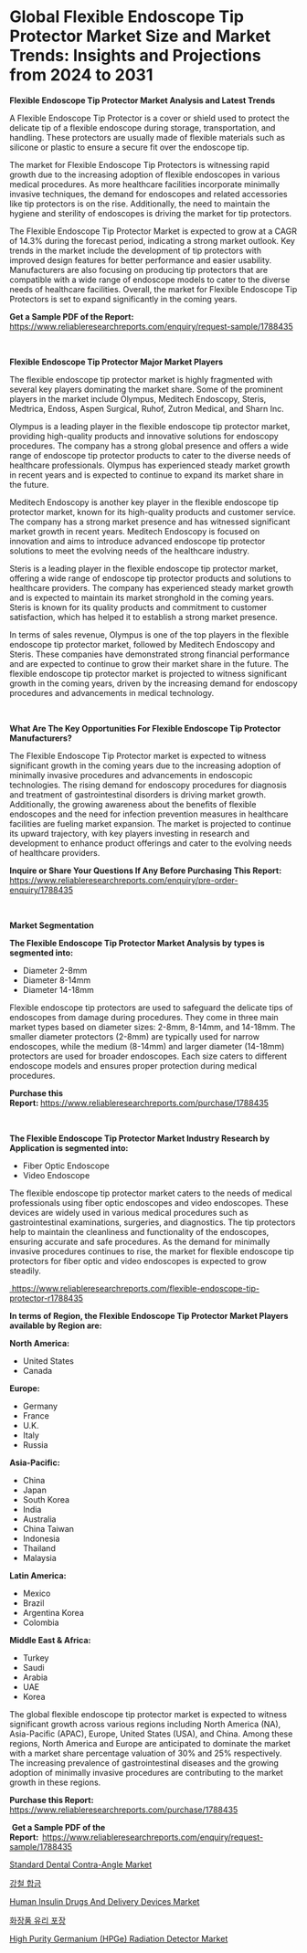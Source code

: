 <p><h1>Global Flexible Endoscope Tip Protector Market Size and Market Trends: Insights and Projections from 2024 to 2031</h1></p><p><strong>Flexible Endoscope Tip Protector Market Analysis and Latest Trends</strong></p>
<p><p>A Flexible Endoscope Tip Protector is a cover or shield used to protect the delicate tip of a flexible endoscope during storage, transportation, and handling. These protectors are usually made of flexible materials such as silicone or plastic to ensure a secure fit over the endoscope tip.</p><p>The market for Flexible Endoscope Tip Protectors is witnessing rapid growth due to the increasing adoption of flexible endoscopes in various medical procedures. As more healthcare facilities incorporate minimally invasive techniques, the demand for endoscopes and related accessories like tip protectors is on the rise. Additionally, the need to maintain the hygiene and sterility of endoscopes is driving the market for tip protectors.</p><p>The Flexible Endoscope Tip Protector Market is expected to grow at a CAGR of 14.3% during the forecast period, indicating a strong market outlook. Key trends in the market include the development of tip protectors with improved design features for better performance and easier usability. Manufacturers are also focusing on producing tip protectors that are compatible with a wide range of endoscope models to cater to the diverse needs of healthcare facilities. Overall, the market for Flexible Endoscope Tip Protectors is set to expand significantly in the coming years.</p></p>
<p><strong>Get a Sample PDF of the Report:&nbsp;</strong> <a href="https://www.reliableresearchreports.com/enquiry/request-sample/1788435">https://www.reliableresearchreports.com/enquiry/request-sample/1788435</a></p>
<p>&nbsp;</p>
<p><strong>Flexible Endoscope Tip Protector Major Market Players</strong></p>
<p><p>The flexible endoscope tip protector market is highly fragmented with several key players dominating the market share. Some of the prominent players in the market include Olympus, Meditech Endoscopy, Steris, Medtrica, Endoss, Aspen Surgical, Ruhof, Zutron Medical, and Sharn Inc.</p><p>Olympus is a leading player in the flexible endoscope tip protector market, providing high-quality products and innovative solutions for endoscopy procedures. The company has a strong global presence and offers a wide range of endoscope tip protector products to cater to the diverse needs of healthcare professionals. Olympus has experienced steady market growth in recent years and is expected to continue to expand its market share in the future.</p><p>Meditech Endoscopy is another key player in the flexible endoscope tip protector market, known for its high-quality products and customer service. The company has a strong market presence and has witnessed significant market growth in recent years. Meditech Endoscopy is focused on innovation and aims to introduce advanced endoscope tip protector solutions to meet the evolving needs of the healthcare industry.</p><p>Steris is a leading player in the flexible endoscope tip protector market, offering a wide range of endoscope tip protector products and solutions to healthcare providers. The company has experienced steady market growth and is expected to maintain its market stronghold in the coming years. Steris is known for its quality products and commitment to customer satisfaction, which has helped it to establish a strong market presence.</p><p>In terms of sales revenue, Olympus is one of the top players in the flexible endoscope tip protector market, followed by Meditech Endoscopy and Steris. These companies have demonstrated strong financial performance and are expected to continue to grow their market share in the future. The flexible endoscope tip protector market is projected to witness significant growth in the coming years, driven by the increasing demand for endoscopy procedures and advancements in medical technology.</p></p>
<p>&nbsp;</p>
<p><strong>What Are The Key Opportunities For Flexible Endoscope Tip Protector Manufacturers?</strong></p>
<p><p>The Flexible Endoscope Tip Protector market is expected to witness significant growth in the coming years due to the increasing adoption of minimally invasive procedures and advancements in endoscopic technologies. The rising demand for endoscopy procedures for diagnosis and treatment of gastrointestinal disorders is driving market growth. Additionally, the growing awareness about the benefits of flexible endoscopes and the need for infection prevention measures in healthcare facilities are fueling market expansion. The market is projected to continue its upward trajectory, with key players investing in research and development to enhance product offerings and cater to the evolving needs of healthcare providers.</p></p>
<p><strong>Inquire or Share Your Questions If Any Before Purchasing This Report:</strong> <a href="https://www.reliableresearchreports.com/enquiry/pre-order-enquiry/1788435">https://www.reliableresearchreports.com/enquiry/pre-order-enquiry/1788435</a></p>
<p>&nbsp;</p>
<p><strong>Market Segmentation</strong></p>
<p><strong>The Flexible Endoscope Tip Protector Market Analysis by types is segmented into:</strong></p>
<p><ul><li>Diameter 2-8mm</li><li>Diameter 8-14mm</li><li>Diameter 14-18mm</li></ul></p>
<p><p>Flexible endoscope tip protectors are used to safeguard the delicate tips of endoscopes from damage during procedures. They come in three main market types based on diameter sizes: 2-8mm, 8-14mm, and 14-18mm. The smaller diameter protectors (2-8mm) are typically used for narrow endoscopes, while the medium (8-14mm) and larger diameter (14-18mm) protectors are used for broader endoscopes. Each size caters to different endoscope models and ensures proper protection during medical procedures.</p></p>
<p><strong>Purchase this Report:&nbsp;</strong><a href="https://www.reliableresearchreports.com/purchase/1788435">https://www.reliableresearchreports.com/purchase/1788435</a></p>
<p>&nbsp;</p>
<p><strong>The Flexible Endoscope Tip Protector Market Industry Research by Application is segmented into:</strong></p>
<p><ul><li>Fiber Optic Endoscope</li><li>Video Endoscope</li></ul></p>
<p><p>The flexible endoscope tip protector market caters to the needs of medical professionals using fiber optic endoscopes and video endoscopes. These devices are widely used in various medical procedures such as gastrointestinal examinations, surgeries, and diagnostics. The tip protectors help to maintain the cleanliness and functionality of the endoscopes, ensuring accurate and safe procedures. As the demand for minimally invasive procedures continues to rise, the market for flexible endoscope tip protectors for fiber optic and video endoscopes is expected to grow steadily.</p></p>
<p><a href="https://www.reliableresearchreports.com/flexible-endoscope-tip-protector-r1788435">&nbsp;https://www.reliableresearchreports.com/flexible-endoscope-tip-protector-r1788435</a></p>
<p><strong>In terms of Region, the Flexible Endoscope Tip Protector Market Players available by Region are:</strong></p>
<p>
    <p> <strong> North America: </strong>
        <ul>
            <li>United States</li>
            <li>Canada</li>
        </ul>
        </p> 
    <p> <strong> Europe: </strong>
        <ul>
            <li>Germany</li>
            <li>France</li>
            <li>U.K.</li>
            <li>Italy</li>
            <li>Russia</li>
        </ul>
        </p> 
    <p> <strong> Asia-Pacific: </strong>
        <ul>
            <li>China</li>
            <li>Japan</li>
            <li>South Korea</li>
            <li>India</li>
            <li>Australia</li>
            <li>China Taiwan</li>
            <li>Indonesia</li>
            <li>Thailand</li>
            <li>Malaysia</li>
        </ul>
        </p> 
    <p> <strong> Latin America: </strong>
        <ul>
            <li>Mexico</li>
            <li>Brazil</li>
            <li>Argentina Korea</li>
            <li>Colombia</li>
        </ul>
        </p> 
    <p> <strong> Middle East & Africa: </strong>
        <ul>
            <li>Turkey</li>
            <li>Saudi</li>
            <li>Arabia</li>
            <li>UAE</li>
            <li>Korea</li>
        </ul>
    </p>
    </p>
<p><p>The global flexible endoscope tip protector market is expected to witness significant growth across various regions including North America (NA), Asia-Pacific (APAC), Europe, United States (USA), and China. Among these regions, North America and Europe are anticipated to dominate the market with a market share percentage valuation of 30% and 25% respectively. The increasing prevalence of gastrointestinal diseases and the growing adoption of minimally invasive procedures are contributing to the market growth in these regions.</p></p>
<p><strong>Purchase this Report: </strong><a href="https://www.reliableresearchreports.com/purchase/1788435">https://www.reliableresearchreports.com/purchase/1788435</a></p>
<p>&nbsp;<strong>Get a Sample PDF of the Report:&nbsp;&nbsp;</strong><a href="https://www.reliableresearchreports.com/enquiry/request-sample/1788435">https://www.reliableresearchreports.com/enquiry/request-sample/1788435</a></p>
<p><strong></strong></p>
<p><p><a href="https://github.com/ofpaqrof92/Market-Research-Report-List-1/blob/main/standard-dental-contra-angle-market.md">Standard Dental Contra-Angle Market</a></p><p><a href="https://github.com/njolsky1/Market-Research-Report-List-2/blob/main/565375676493.md">강철 합금</a></p><p><a href="https://github.com/Chiragrp22/Market-Research-Report-List-5/blob/main/human-insulin-drugs-and-delivery-devices-market.md">Human Insulin Drugs And Delivery Devices Market</a></p><p><a href="https://github.com/tasfiyaj85/Market-Research-Report-List-2/blob/main/813233076494.md">화장품 유리 포장</a></p><p><a href="https://medium.com/@ruth.macdonald08580/high-purity-germanium-hpge-radiation-detector-market-size-share-analysis-growth-trends-564531b4e895">High Purity Germanium (HPGe) Radiation Detector Market</a></p></p>